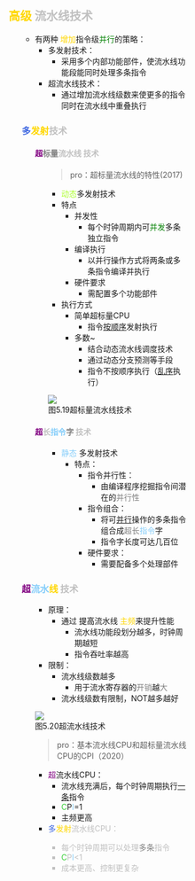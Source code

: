 <div style="float: left; width: 64%; padding: 1%;">

##  <span style="color: Gold;">高级</span> <span style="color: silver;">流水线技术  

<ul>

- 有两种 <span style="color: Gold;">增加</span>指令级<span style="color: green;">并行</span>的策略：
  - 多发射技术：
    - 采用多个内部功能部件，使流水线功能段能同时处理多条指令
  - 超流水线技术：
    - 通过增加流水线级数来使更多的指令同时在流水线中重叠执行

### <span style="color: RoyalBlue;">多</span><span style="color: Gold;">发射</span><span style="color: silver;">技术

<ul>

#### <span style="color: purple;">超</span><span style="color: silver;"><span style="color: gray;">标量</span>流水线 技术  

<ul>

>pro：超标量流水线的特性(2017)  

-  <span style="color: GreenYellow;">动态</span>多发射技术
  - 特点
    - 并发性
      - 每个时钟周期内可<span style="color: green;">并发</span>多条独立指令
    - 编译执行
      - 以并行操作方式将两条或多条指令编译并执行
    - 硬件要求
      - 需配置多个功能部件
  - 执行方式
    - 简单超标量CPU
      - 指令<u>按顺序</u>发射执行
    - 多数~
      - 结合动态流水线调度技术
      - 通过动态分支预测等手段
      - 指令不按顺序执行（<u>乱序</u>执行）

![](https://cdn-mineru.openxlab.org.cn/model-mineru/prod/3fb915064ad6368ced430ed580e5bb36216c80da07ef16f0bb6a2923dd9be00f.jpg)  
图5.19超标量流水线技术  

</ul>

#### <span style="color: purple;">超</span><span style="color: silver;">长<span style="color: LightSkyBlue;">指令</span><span style="color: gray;">字</span> 技术  

<ul>

- <span style="color: LightSkyBlue;">静态</span> 多发射技术
  - 特点：
    - 指令并行性：
      - 由编译程序挖掘指令间潜在的<span style="color: gray;">并行性</span>
    - 指令组合：
      - 将可<u>并行</u>操作的多条指令组合成<span style="color: gray;">超长</span><span style="color: LightSkyBlue;">指令</span>字
      - 指令字长度可达几百位
    - 硬件要求：
      - 需要配备多个处理部件

</ul>

</ul>

### <span style="color: purple;">超</span><span style="color: LightSkyBlue;">流水</span><span style="color: Gold;">线</span> <span style="color: silver;">技术  

<ul>

- 原理：
  - 通过 <span style="color: black;">提高</span>流水线 <span style="color: Gold;">主频</span>来提升性能
    - 流水线功能段划分越多，时钟周期越短
    - 指令吞吐率越高
- 限制：
  - 流水线级数越多
    - 用于流水寄存器的<span style="color: gray;">开销</span>越<span style="color: gray;">大</span>
  - 流水线级数有限制，NOT越多越好

![](https://cdn-mineru.openxlab.org.cn/model-mineru/prod/742aac8f955fdb4c6ca794363252545db1e5f37ff8e48bc846bf71986d0fa0d6.jpg)  
图5.20超流水线技术  

>pro：基本流水线CPU和超标量流水线CPU的CPI（2020）  

- <span style="color: purple;">超</span>流水线CPU：
  - 流水线充满后，每个时钟周期执行<u>一条</u>指令
  -  <span style="color: LimeGreen;">C</span>P<span style="color: LightSkyBlue;">I</span>=1
  - 主频更高
- <span style="color: RoyalBlue;">多</span><span style="color: Gold;">发射</span><span style="color: silver;">流水线CPU：
  - 每个时钟周期可以处理<span style="color: gray;">多条</span>指令
  -  <span style="color: LimeGreen;">C</span>P<span style="color: LightSkyBlue;">I</span><1
  - 成本更高、控制更复杂

</ul>

</ul>

</ul>
</div>
<div style="float: right; width: 26%; padding: 1%;">

</div>
<div style="clear: both;"></div>

